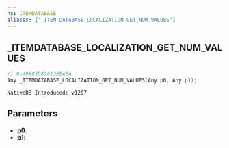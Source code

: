 ```yaml
---
ns: ITEMDATABASE
aliases: ["_ITEM_DATABASE_LOCALIZATION_GET_NUM_VALUES"]
---
```

## _ITEMDATABASE_LOCALIZATION_GET_NUM_VALUES

```c
// 0x49885D82A13EEAEA
Any _ITEMDATABASE_LOCALIZATION_GET_NUM_VALUES(Any p0, Any p1);
```

```
NativeDB Introduced: v1207
```

## Parameters
* **p0**:
* **p1**:
